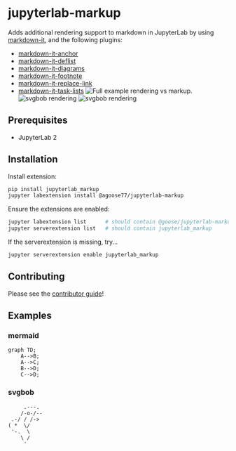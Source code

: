 # jupyterlab-markup

Adds additional rendering support to markdown in JupyterLab by using [markdown-it](https://github.com/markdown-it/markdown-it), and the following plugins:

- [markdown-it-anchor](https://github.com/valeriangalliat/markdown-it-anchor)
- [markdown-it-deflist](https://github.com/markdown-it/markdown-it-deflist)
- [markdown-it-diagrams](https://github.com/agoose77/markdown-it-diagrams)
- [markdown-it-footnote](https://github.com/markdown-it/markdown-it-footnote)
- [markdown-it-replace-link](https://github.com/martinheidegger/markdown-it-replace-link)
- [markdown-it-task-lists](https://github.com/revin/markdown-it-task-lists)
  ![Full example rendering vs markup.](https://i.imgur.com/OL9oGcq.png)
  ![svgbob rendering](https://i.imgur.com/RbDioU8.gif)
  ![svgbob rendering](https://i.imgur.com/IQSasVZ.gif)

## Prerequisites

- JupyterLab 2

## Installation

Install extension:

```bash
pip install jupyterlab_markup
jupyter labextension install @agoose77/jupyterlab-markup
```

Ensure the extensions are enabled:

```bash
jupyter labextension list      # should contain @goose/jupyterlab-markup
jupyter serverextension list   # should contain jupyterlab_markup
```

If the serverextension is missing, try...

```bash
jupyter serverextension enable jupyterlab_markup
```

## Contributing

Please see the [contributor guide](./CONTRIBUTING.md)!

## Examples

### mermaid

```mermaid
graph TD;
    A-->B;
    A-->C;
    B-->D;
    C-->D;
```

### svgbob

```bob
     .---.
    /-o-/--
 .-/ / /->
( *  \/
 '-.  \
    \ /
     '
```
